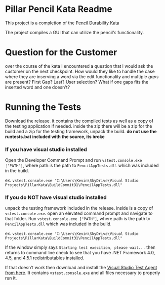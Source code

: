 # Pillar Pencil Kata Readme

This project is a completion of the [Pencil Durability Kata](https://github.com/PillarTechnology/kata-pencil-durability)

The project compiles a GUI that can utilize the pencil's functionality.

# Question for the Customer

over the course of the kata I encountered a question that I would ask the customer on the next checkpoint. How would they like to handle the case where they are inserving a word via the edit functionality and multiple *gaps* are present? First Gap? Last? User selection? What if one gaps fits the inserted word and one doesn't?

# Running the Tests

Download the release. it contains the compiled tests as well as a copy of the testing application if needed. inside the zip there will be a zip for the build and a zip for the testing framework, unpack the build. **do not use the runtests.bat included with the source, its broke**

### If you have visual studio installed

Open the Developer Command Prompt and run `vstest.console.exe ["PATH"]`, where path is the path to `PencilAppTests.dll` which was included in the build.

ex. `vstest.console.exe "C:\Users\Kevin\SkyDrive\Visual Studio Projects\PillarKata\BuildCommit31\PencilAppTests.dll"`

### If you do NOT have visual studio installed

unpack the testing framework included in the release. inside is a copy of `vstest.console.exe`. open an elevated command prompt and navigate to that folder. Run `vstest.console.exe ["PATH"]`, where path is the path to `PencilAppTests.dll` which was included in the build.

ex. `vstest.console.exe "C:\Users\Kevin\SkyDrive\Visual Studio Projects\PillarKata\BuildCommit31\PencilAppTests.dll"`

If the window simply says `Starting test execition, please wait...` then returns to command line check to see that you have .NET Framework 4.0, 4.5, and 4.5.1 redistributables installed.

If that doesn't work then download and install the [Visual Studio Test Agent from here](https://www.visualstudio.com/thank-you-downloading-visual-studio/?sku=TestAgent&rel=15#). It contains `vstest.console.exe` and all files necessary to properly run it.
